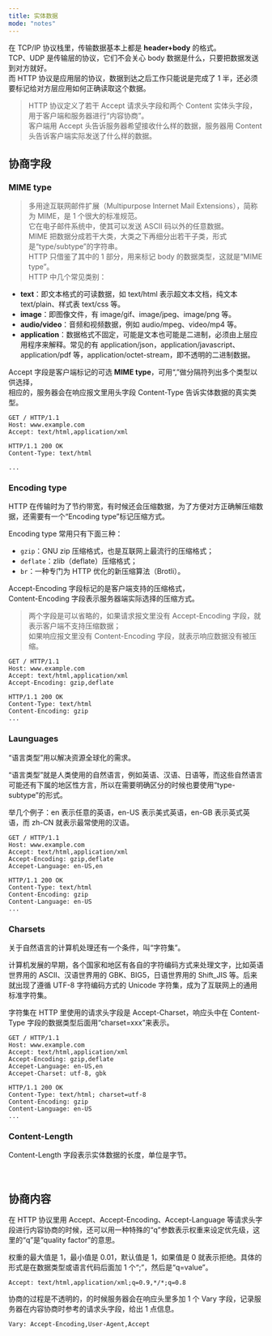 ```yaml
---
title: 实体数据
mode: "notes"
---
```


在 TCP/IP 协议栈里，传输数据基本上都是 **header+body** 的格式。  
TCP、UDP 是传输层的协议，它们不会关心 body 数据是什么，只要把数据发送到对方就好。  
而 HTTP 协议是应用层的协议，数据到达之后工作只能说是完成了 1 半，还必须要标记给对方层应用如何正确读取这个数据。

> HTTP 协议定义了若干 Accept 请求头字段和两个 Content 实体头字段，用于客户端和服务器进行“内容协商”。  
客户端用 Accept 头告诉服务器希望接收什么样的数据，服务器用 Content 头告诉客户端实际发送了什么样的数据。

## 协商字段

### MIME type

> 多用途互联网邮件扩展（Multipurpose Internet Mail Extensions），简称为 MIME，是 1 个很大的标准规范。  
它在电子邮件系统中，使其可以发送 ASCII 码以外的任意数据。  
MIME 把数据分成若干大类，大类之下再细分出若干子类，形式是“type/subtype”的字符串。  
HTTP 只借鉴了其中的 1 部分，用来标记 body 的数据类型，这就是“MIME type”。  
HTTP 中几个常见类别：

- **text**：即文本格式的可读数据，如 text/html 表示超文本文档，纯文本 text/plain、样式表 text/css 等。
- **image**：即图像文件，有 image/gif、image/jpeg、image/png 等。
- **audio/video**：音频和视频数据，例如 audio/mpeg、video/mp4 等。
- **application**：数据格式不固定，可能是文本也可能是二进制，必须由上层应用程序来解释。常见的有 application/json，application/javascript、application/pdf 等，application/octet-stream，即不透明的二进制数据。

Accept 字段是客户端标记的可选 **MIME type**，可用“,”做分隔符列出多个类型以供选择，  
相应的，服务器会在响应报文里用头字段 Content-Type 告诉实体数据的真实类型。  

```http
GET / HTTP/1.1
Host: www.example.com
Accept: text/html,application/xml
```

```http
HTTP/1.1 200 OK
Content-Type: text/html

...
```

### Encoding type

HTTP 在传输时为了节约带宽，有时候还会压缩数据，为了方便对方正确解压缩数据，还需要有一个“Encoding type”标记压缩方式。

Encoding type 常用只有下面三种：

- `gzip`：GNU zip 压缩格式，也是互联网上最流行的压缩格式；
- `deflate`：zlib（deflate）压缩格式；
- `br`：一种专门为 HTTP 优化的新压缩算法（Brotli）。

Accept-Encoding 字段标记的是客户端支持的压缩格式，  
Content-Encoding 字段表示服务器端实际选择的压缩方式。

> 两个字段是可以省略的，如果请求报文里没有 Accept-Encoding 字段，就表示客户端不支持压缩数据；  
如果响应报文里没有 Content-Encoding 字段，就表示响应数据没有被压缩。

```http
GET / HTTP/1.1
Host: www.example.com
Accept: text/html,application/xml
Accept-Encoding: gzip,deflate
```

```http
HTTP/1.1 200 OK
Content-Type: text/html
Content-Encoding: gzip
...
```

### Launguages

“语言类型”用以解决资源全球化的需求。

“语言类型”就是人类使用的自然语言，例如英语、汉语、日语等，而这些自然语言可能还有下属的地区性方言，所以在需要明确区分的时候也要使用“type-subtype”的形式。

举几个例子：en 表示任意的英语，en-US 表示美式英语，en-GB 表示英式英语，而 zh-CN 就表示最常使用的汉语。

```http
GET / HTTP/1.1
Host: www.example.com
Accept: text/html,application/xml
Accept-Encoding: gzip,deflate
Accepet-Language: en-US,en
```

```http
HTTP/1.1 200 OK
Content-Type: text/html
Content-Encoding: gzip
Content-Language: en-US
...
```

### Charsets 

关于自然语言的计算机处理还有一个条件，叫“字符集”。

计算机发展的早期，各个国家和地区有各自的字符编码方式来处理文字，比如英语世界用的 ASCII、汉语世界用的 GBK、BIG5，日语世界用的 Shift_JIS 等。后来就出现了遵循 UTF-8 字符编码方式的 Unicode 字符集，成为了互联网上的通用标准字符集。

字符集在 HTTP 里使用的请求头字段是 Accept-Charset，响应头中在 Content-Type 字段的数据类型后面用“charset=xxx”来表示。

```http
GET / HTTP/1.1
Host: www.example.com
Accept: text/html,application/xml
Accept-Encoding: gzip,deflate
Accepet-Language: en-US,en
Accepet-Charset: utf-8, gbk
```

```http
HTTP/1.1 200 OK
Content-Type: text/html; charset=utf-8
Content-Encoding: gzip
Content-Language: en-US
...
```

### Content-Length
Content-Length 字段表示实体数据的长度，单位是字节。

<br>

## 协商内容

在 HTTP 协议里用 Accept、Accept-Encoding、Accept-Language 等请求头字段进行内容协商的时候，还可以用一种特殊的“q”参数表示权重来设定优先级，这里的“q”是“quality factor”的意思。

权重的最大值是 1，最小值是 0.01，默认值是 1，如果值是 0 就表示拒绝。具体的形式是在数据类型或语言代码后面加 1 个“;”，然后是“q=value”。

```http
Accept: text/html,application/xml;q=0.9,*/*;q=0.8
```

协商的过程是不透明的，的时候服务器会在响应头里多加 1 个 Vary 字段，记录服务器在内容协商时参考的请求头字段，给出 1 点信息。

```http
Vary: Accept-Encoding,User-Agent,Accept
```